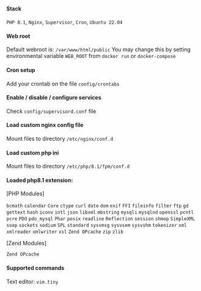#### Stack
`PHP 8.1`, `Nginx`, `Supervisor`, `Cron`, `Ubuntu 22.04`

#### Web root
Default webroot is: `/var/www/html/public`
You may change this by setting environmental variable `WEB_ROOT` from `docker run` or `docker-compose`

#### Cron setup
Add your crontab on the file `config/crontabs`

#### Enable / disable / configure services
Check `config/supervisord.conf` file

#### Load custom nginx config file
Mount files to directory `/etc/nginx/conf.d`

#### Load custom php ini
Mount files to directory `/etc/php/8.1/fpm/conf.d`

#### Loaded php8.1 extension:

[PHP Modules] 

`bcmath` `calendar` `Core` `ctype` `curl` `date` `dom` `exif` `FFI` `fileinfo` `filter` `ftp` `gd` `gettext` `hash` `iconv` `intl` `json` `libxml` `mbstring` `mysqli` `mysqlnd` `openssl` `pcntl` `pcre` `PDO` `pdo_mysql` `Phar` `posix` `readline` `Reflection` `session` `shmop` `SimpleXML` `soap` `sockets` `sodium` `SPL` `standard` `sysvmsg` `sysvsem` `sysvshm` `tokenizer` `xml` `xmlreader` `xmlwriter` `xsl` `Zend OPcache` `zip` `zlib`

[Zend Modules]

`Zend OPcache`

#### Supported commands
Text editor: `vim.tiny`